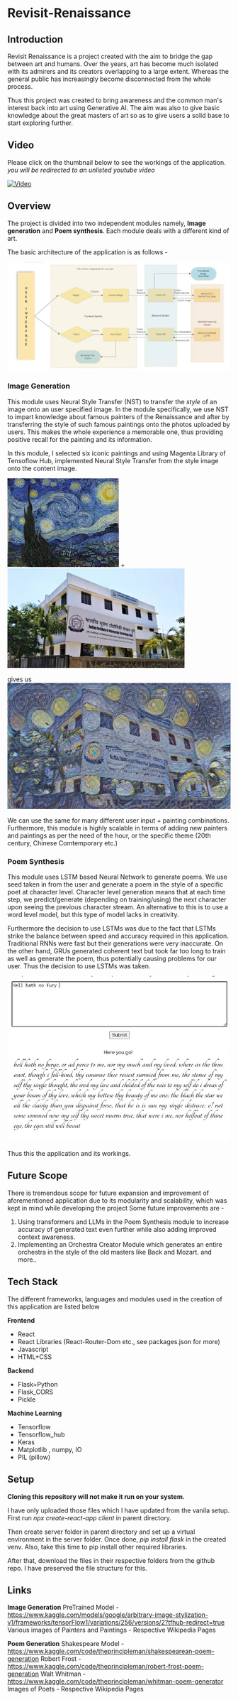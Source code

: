 # Revisit-Renaissance

## Introduction
Revisit Renaissance is a project created with the aim to bridge the gap between art and humans. Over the years, art has become much isolated with its admirers and its creators overlapping to a large extent. Whereas the general public has increasingly become disconnected from the whole process.

Thus this project was created to bring awareness and the common man's interest back into art using Generative AI. The aim was also to give basic knowledge about the great masters of art so as to give users a solid base to start exploring further. 

## Video
Please click on the thumbnail below to see the workings of the application.
*you will be redirected to an unlisted youtube video*

[![Video](https://img.youtube.com/vi/rqTumXxkIKU/maxresdefault.jpg)](https://www.youtube.com/watch?v=rqTumXxkIKU)
 
## Overview
The project is divided into two independent modules namely, **Image generation** and **Poem synthesis**.
Each module deals with a different kind of art.

The basic architecture of the application is as follows - 


![architecture](https://github.com/ThePrincipleMan/Revisit-Renaissance/blob/main/client/src/images/application_architecture.jpg)

### Image Generation
This module uses Neural Style Transfer (NST) to transfer the *style* of an image onto an user specified image. In the module specifically, we use NST to impart knowledge about famous painters of the Renaissance and after by transferring the style of such famous paintings onto the photos uploaded by users. This makes the whole experience a memorable one, thus providing positive recall for the painting and its information.

In this module, I selected six iconic paintings and using Magenta Library of Tensoflow Hub, implemented Neural Style Transfer from the style image onto the content image.

![starrynight](https://github.com/ThePrincipleMan/Revisit-Renaissance/blob/main/client/src/images/starrynight.jpg)
+
<img src='https://github.com/ThePrincipleMan/Revisit-Renaissance/blob/main/client/src/images/iiit%20pune.jpg' width='400'/>


gives us
![starrynightiiitpune](https://github.com/ThePrincipleMan/Revisit-Renaissance/blob/main/client/src/images/starrynight-iiitpune.jpg)

We can use the same for many different user input + painting combinations. Furthermore, this module is highly scalable in terms of adding new painters and paintings as per the need of the hour, or the specific theme (20th century, Chinese Comtemporary etc.)

### Poem Synthesis
This module uses LSTM based Neural Network to generate poems. We use seed taken in from the user and generate a poem in the style of a specific poet at character level. Character level generation means that at each time step, we predict/generate (depending on training/using) the next character upon seeing the previous character stream. An alternative to this is to use a word level model, but this type of model lacks in creativity.

Furthermore the decision to use LSTMs was due to the fact that LSTMs strike the balance between speed and accuracy required in this application. Traditional RNNs were fast but their generations were very inaccurate. On the other hand, GRUs generated coherent text but took far too long to train as well as generate the poem, thus potentially causing problems for our user. Thus the decision to use LSTMs was taken.

![seedinput](https://github.com/ThePrincipleMan/Revisit-Renaissance/blob/main/client/src/images/poem-seed-input.jpg)
![generatedpoem](https://github.com/ThePrincipleMan/Revisit-Renaissance/blob/main/client/src/images/generated-poem.jpg)

Thus this the application and its workings.

## Future Scope
There is tremendous scope for future expansion and improvement of aforementioned application due to its modularity and scalability, which was kept in mind while developing the project
Some future improvements are - 
1) Using transformers and LLMs in the Poem Synthesis module to increase accuracy of generated text even further while also adding improved context awareness.
2) Implementing an Orchestra Creator Module which generates an entire orchestra in the style of the old masters like Back and Mozart.
and more..

## Tech Stack
The different frameworks, languages and modules used in the creation of this application are listed below

**Frontend**
* React
* React Libraries (React-Router-Dom etc., see packages.json for more)
* Javascript
* HTML+CSS

**Backend**
* Flask+Python
* Flask_CORS
* Pickle

**Machine Learning**
* Tensorflow
* Tensorflow_hub
* Keras
* Matplotlib , numpy, IO
* PIL (pillow)

## Setup
**Cloning this repository will not make it run on your system.** 

I have only uploaded those files which I have updated from the vanila setup. 
First run *npx create-react-app client* in parent directory. 

Then create server folder in parent directory and set up a virtual environment in the server folder. 
Once done, *pip install flask* in the created venv. Also, take this time to pip install other required libraries. 

After that, download the files in their respective folders from the github repo. I have preserved the file structure for this.

## Links
**Image Generation**
PreTrained Model - https://www.kaggle.com/models/google/arbitrary-image-stylization-v1/frameworks/tensorFlow1/variations/256/versions/2?tfhub-redirect=true
Various images of Painters and Paintings - Respective Wikipedia Pages

**Poem Generation**
Shakespeare Model - https://www.kaggle.com/code/theprincipleman/shakespearean-poem-generation
Robert Frost - https://www.kaggle.com/code/theprincipleman/robert-frost-poem-generation
Walt Whitman - https://www.kaggle.com/code/theprincipleman/whitman-poem-generator
Images of Poets - Respective Wikipedia Pages
